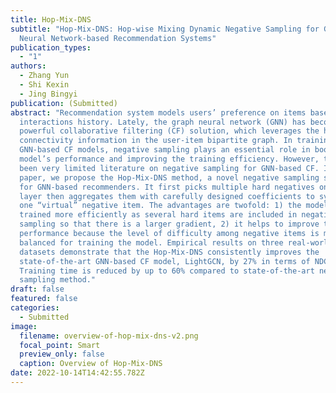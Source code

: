 ```yaml
---
title: Hop-Mix-DNS
subtitle: "Hop-Mix-DNS: Hop-wise Mixing Dynamic Negative Sampling for Graph
  Neural Network-based Recommendation Systems"
publication_types:
  - "1"
authors:
  - Zhang Yun
  - Shi Kexin
  - Jing Bingyi
publication: (Submitted)
abstract: "Recommendation system models users’ preference on items based on past
  interactions history. Lately, the graph neural network (GNN) has become a
  powerful collaborative filtering (CF) solution, which leverages the high-order
  connectivity information in the user-item bipartite graph. In training the
  GNN-based CF models, negative sampling plays an essential role in boosting the
  model’s performance and improving the training efficiency. However, there has
  been very limited literature on negative sampling for GNN-based CF. In this
  paper, we propose the Hop-Mix-DNS method, a novel negative sampling strategy
  for GNN-based recommenders. It first picks multiple hard negatives on each GNN
  layer then aggregates them with carefully designed coefficients to synthesize
  one “virtual” negative item. The advantages are twofold: 1) the model is
  trained more efficiently as several hard items are included in negative
  sampling so that there is a larger gradient, 2) it helps to improve the
  performance because the level of difficulty among negative items is more
  balanced for training the model. Empirical results on three real-world
  datasets demonstrate that the Hop-Mix-DNS consistently improves the
  state-of-the-art GNN-based CF model, LightGCN, by 27% in terms of NDCG@20.
  Training time is reduced by up to 60% compared to state-of-the-art negative
  sampling method."
draft: false
featured: false
categories:
  - Submitted
image:
  filename: overview-of-hop-mix-dns-v2.png
  focal_point: Smart
  preview_only: false
  caption: Overview of Hop-Mix-DNS
date: 2022-10-14T14:42:55.782Z
---
```

